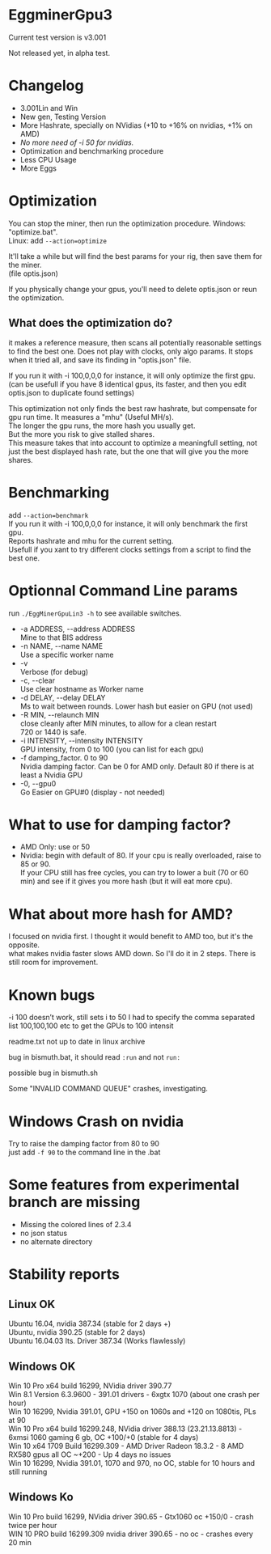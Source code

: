 # EggminerGpu3

Current test version is v3.001

Not released yet, in alpha test.

# Changelog

* 3.001Lin and Win
* New gen, Testing Version
* More Hashrate, specially on NVidias (+10 to +16% on nvidias, +1% on AMD)
* *No more need of -i 50 for nvidias.*
* Optimization and benchmarking procedure
* Less CPU Usage
* More Eggs

# Optimization

You can stop the miner, then run the optimization procedure.
Windows: "optimize.bat".  
Linux: add `--action=optimize`

It'll take a while but will find the best params for your rig, then save them for the miner.  
(file optis.json)

If you physically change your gpus, you'll need to delete optis.json or reun the optimization.

## What does the optimization do?
it makes a reference measure, then scans all potentially reasonable settings to find the best one.
Does not play with clocks, only algo params.
It stops when it tried all, and save its finding in "optis.json" file.

If you run it with -i 100,0,0,0 for instance, it will only optimize the first gpu.  
(can be usefull if you have 8 identical gpus, its faster, and then you edit optis.json to duplicate found settings)

This optimization not only finds the best raw hashrate, but compensate for gpu run time. It measures a "mhu" (Useful MH/s).  
The longer the gpu runs, the more hash you usually get.  
But the more you risk to give stalled shares.  
This measure takes that into account to optimize a meaningfull setting, not just the best displayed hash rate, but the one that will give you the more shares.

# Benchmarking

add `--action=benchmark`  
If you run it with -i 100,0,0,0 for instance, it will only benchmark the first gpu.  
Reports hashrate and mhu for the current setting.  
Usefull if you xant to try different clocks settings from a script to find the best one.


# Optionnal Command Line params
run `./EggMinerGpuLin3 -h` to see available switches.
  
  * -a ADDRESS, --address ADDRESS  
  Mine to that BIS address
  * -n NAME, --name NAME  
  Use a specific worker name
  * -v                 
  Verbose (for debug)
  * -c, --clear           
  Use clear hostname as Worker name
  * -d DELAY, --delay DELAY                         
  Ms to wait between rounds. Lower hash but easier on GPU (not used)
  * -R MIN, --relaunch MIN  
  close cleanly after MIN minutes, to allow for a clean restart  
  720 or 1440 is safe.
  * -i INTENSITY, --intensity INTENSITY  
  GPU intensity, from 0 to 100 (you can list for each gpu)
  * -f damping_factor. 0 to 90  
  Nvidia damping factor. Can be 0 for AMD only. Default 80 if there is at least a Nvidia GPU
  * -0, --gpu0           
  Go Easier on GPU#0 (display - not needed)

# What to use for damping factor?
- AMD Only: use  or 50
- Nvidia: begin with default of 80. If your cpu is really overloaded, raise to 85 or 90.  
  If your CPU still has free cycles, you can try to lower a buit (70 or 60 min) and see if it gives you more hash (but it will eat more cpu).

# What about more hash for AMD?

I focused on nvidia first. I thought it would benefit to AMD too, but it's the opposite.  
what makes nvidia faster slows AMD down. So I'll do it in 2 steps. There is still room for improvement.

# Known bugs

-i 100 doesn’t work, still sets i to 50
I had to specify the comma separated list 100,100,100 etc to get the GPUs to 100 intensit

readme.txt not up to date in linux archive

bug in bismuth.bat, it should read `:run` and not `run:`

possible bug in bismuth.sh

Some "INVALID COMMAND QUEUE" crashes, investigating.

# Windows Crash on nvidia

Try to raise the damping factor from 80 to 90  
just add `-f 90` to the command line in the .bat

# Some features from experimental branch are missing

* Missing the colored lines of 2.3.4
* no json status
* no alternate directory

# Stability reports

## Linux OK
Ubuntu 16.04, nvidia 387.34 (stable for 2 days +)  
Ubuntu, nvidia 390.25 (stable for 2 days)  
Ubuntu 16.04.03 lts. Driver 387.34 (Works flawlessly)

## Windows OK
Win 10 Pro x64 build 16299, NVidia driver 390.77  
Win 8.1 Version 6.3.9600 - 391.01 drivers - 6xgtx 1070 (about one crash per hour)  
Win 10 16299, Nvidia 391.01, GPU +150 on 1060s and +120 on 1080tis, PLs at 90  
Win 10 Pro x64 build 16299.248, NVidia driver 388.13 (23.21.13.8813) - 6xmsi 1060 gaming 6 gb, OC +100/+0 (stable for 4 days)  
Win 10 x64 1709 Build 16299.309 - AMD Driver Radeon 18.3.2 - 8 AMD RX580 gpus all OC ~+200 - Up 4 days no issues  
Win 10 16299, Nvidia 391.01, 1070 and 970, no OC, stable for 10 hours and still running

## Windows Ko
Win 10 Pro build 16299, NVidia driver 390.65 - Gtx1060 oc +150/0 - crash twice per hour  
WIN 10 PRO build 16299.309 nvidia driver 390.65 - no oc - crashes every 20 min
